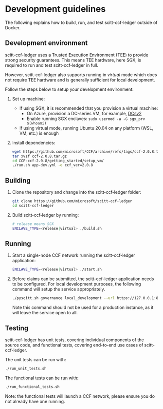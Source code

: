 # Development guidelines 

The following explains how to build, run, and test scitt-ccf-ledger outside of Docker.

## Development environment

scitt-ccf-ledger uses a Trusted Execution Environment (TEE) to provide strong security guarantees.
This means TEE hardware, here SGX, is required to run and test scitt-ccf-ledger in full.

However, scitt-ccf-ledger also supports running in *virtual* mode which does not require TEE hardware and is generally sufficient for local development.

Follow the steps below to setup your development environment:

1. Set up machine: 
    - If using SGX, it is recommended that you provision a virtual machine:
      - On Azure, provision a DC-series VM, for example, [DCsv2](https://learn.microsoft.com/en-us/azure/virtual-machines/dcv2-series)
      - Enable running SGX enclaves: `sudo usermod -a -G sgx_prv $(whoami)`
    - If using virtual mode, running Ubuntu 20.04 on any platform (WSL, VM, etc.) is enough

2. Install dependencies:
    ```sh
    wget https://github.com/microsoft/CCF/archive/refs/tags/ccf-2.0.8.tar.gz
    tar xvzf ccf-2.0.8.tar.gz
    cd CCF-ccf-2.0.8/getting_started/setup_vm/
    ./run.sh app-dev.yml -e ccf_ver=2.0.8
    ```

## Building

1. Clone the repository and change into the scitt-ccf-ledger folder:
    ```sh
    git clone https://github.com/microsoft/scitt-ccf-ledger
    cd scitt-ccf-ledger
    ```

2. Build scitt-ccf-ledger by running:
    ```sh
    # release means SGX
    ENCLAVE_TYPE=<release|virtual> ./build.sh
    ```

## Running

1. Start a single-node CCF network running the scitt-ccf-ledger application:
    ```sh
    ENCLAVE_TYPE=<release|virtual> ./start.sh
    ```

2. Before claims can be submitted, the scitt-ccf-ledger application needs to be configured. For local
   development purposes, the following command will setup the service appropriately.
   ```sh
   ./pyscitt.sh governance local_development --url https://127.0.0.1:8000
   ```

   Note this command should not be used for a production instance, as it will leave the service
   open to all.

## Testing

scitt-ccf-ledger has unit tests, covering individual components of the source code, and functional tests, covering end-to-end use cases of scitt-ccf-ledger.

The unit tests can be run with:

```sh
./run_unit_tests.sh
```

The functional tests can be run with:

```sh
./run_functional_tests.sh
```

Note: the functional tests will launch a CCF network, please ensure you do not already have one running. 